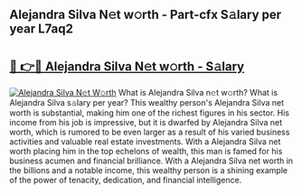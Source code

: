 ## Alejandra Silva N𝚎t w𝚘rth - Part-cfx S𝚊lary per year L7aq2

# <h2><a href="http://gc1ltjh.nevu.top/?p=Alejandra+Silva">🔗 👉🔴 Alejandra Silva N𝚎t w𝚘rth - S𝚊lary</a></h2>

[![Alejandra Silva N𝚎t W𝚘rth](https://i.imgur.com/Oavwk0R.jpeg)](http://gc1ltjh.nevu.top/?p=Alejandra+Silva)
What is Alejandra Silva n𝚎t w𝚘rth? What is Alejandra Silva s𝚊lary per year?
This wealthy person's Alejandra Silva net worth is substantial, making him one of the richest figures in his sector. His income from his job is impressive, but it is dwarfed by Alejandra Silva net worth, which is rumored to be even larger as a result of his varied business activities and valuable real estate investments. With a Alejandra Silva net worth placing him in the top echelons of wealth, this man is famed for his business acumen and financial brilliance. With a Alejandra Silva net worth in the billions and a notable income, this wealthy person is a shining example of the power of tenacity, dedication, and financial intelligence.
